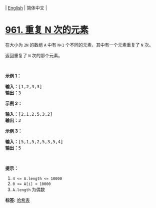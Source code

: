 | [English](README_EN.md) | 简体中文 |

# [961. 重复 N 次的元素](https://leetcode-cn.com/problems/n-repeated-element-in-size-2n-array)
<p>在大小为 <code>2N</code>&nbsp;的数组 <code>A</code>&nbsp;中有 <code>N+1</code> 个不同的元素，其中有一个元素重复了 <code>N</code> 次。</p>

<p>返回重复了 <code>N</code>&nbsp;次的那个元素。</p>

<p>&nbsp;</p>

<ol>
</ol>

<p><strong>示例 1：</strong></p>

<pre><strong>输入：</strong>[1,2,3,3]
<strong>输出：</strong>3
</pre>

<p><strong>示例 2：</strong></p>

<pre><strong>输入：</strong>[2,1,2,5,3,2]
<strong>输出：</strong>2
</pre>

<p><strong>示例&nbsp;3：</strong></p>

<pre><strong>输入：</strong>[5,1,5,2,5,3,5,4]
<strong>输出：</strong>5
</pre>

<p>&nbsp;</p>

<p><strong>提示：</strong></p>

<ol>
	<li><code>4 &lt;= A.length &lt;= 10000</code></li>
	<li><code>0 &lt;= A[i] &lt; 10000</code></li>
	<li><code>A.length</code>&nbsp;为偶数</li>
</ol>

**标签:**  [哈希表](https://leetcode-cn.com/tag/hash-table) 